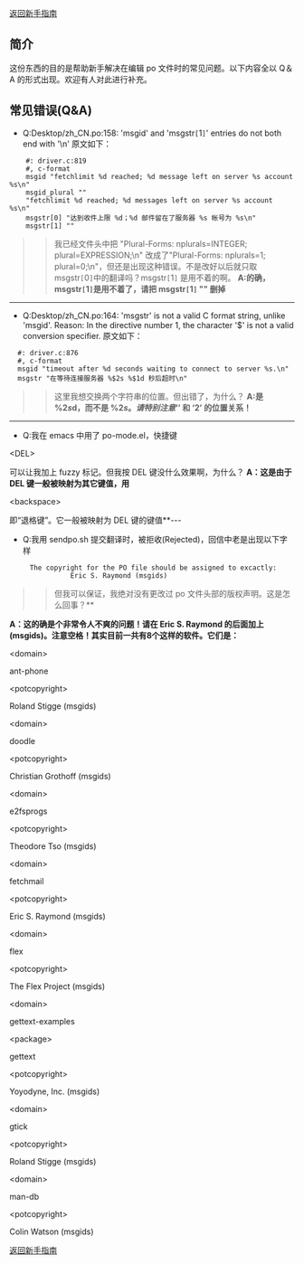 [返回新手指南](Newbie.md)
## 简介 ##
这份东西的目的是帮助新手解决在编辑 po 文件时的常见问题。以下内容全以 Q＆A 的形式出现。欢迎有人对此进行补充。
## 常见错误(Q&A) ##
  * Q:Desktop/zh\_CN.po:158: 'msgid' and 'msgstr`[`1`]`' entries do not both end with '\n'
原文如下：
```
    #: driver.c:819
    #, c-format
    msgid "fetchlimit %d reached; %d message left on server %s account %s\n"
    msgid_plural ""
    "fetchlimit %d reached; %d messages left on server %s account %s\n"
    msgstr[0] "达到收件上限 %d；%d 邮件留在了服务器 %s 帐号为 %s\n"
    msgstr[1] ""
```
> > 我已经文件头中把 "Plural-Forms: nplurals=INTEGER; plural=EXPRESSION;\n" 改成了"Plural-Forms: nplurals=1; plural=0;\n"，但还是出现这种错误。不是改好以后就只取 msgstr`[`0`]`中的翻译吗？msgstr`[`1`]` 是用不着的啊。
**A:的确，msgstr`[`1`]`是用不着了，请把 msgstr`[`1`]` "" 删掉**

---


  * Q:Desktop/zh\_CN.po:164: 'msgstr' is not a valid C format string, unlike 'msgid'. Reason: In the directive number 1, the character '$' is not a valid conversion specifier.
原文如下：
```
  #: driver.c:876
  #, c-format
  msgid "timeout after %d seconds waiting to connect to server %s.\n"
  msgstr "在等待连接服务器 %$2s %$1d 秒后超时\n"
```
> > 这里我想交换两个字符串的位置。但出错了，为什么？
**A:是 %2$s %1$d，而不是 %$2s。请特别注意 ‘$’ 和 ‘2’ 的位置关系！**


---

  * Q:我在 emacs 中用了 po-mode.el，快捷键

&lt;DEL&gt;

 可以让我加上 fuzzy 标记。但我按 DEL 键没什么效果啊，为什么？
**A：这是由于 DEL 键一般被映射为其它键值，用**

&lt;backspace&gt;

 即“退格键”。它一般被映射为 DEL 键的键值**---

  * Q:我用 sendpo.sh 提交翻译时，被拒收(Rejected)，回信中老是出现以下字样
```
     The copyright for the PO file should be assigned to excactly:
               Eric S. Raymond (msgids)
```
> > 但我可以保证，我绝对没有更改过 po 文件头部的版权声明。这是怎么回事？**

**A：这的确是个非常令人不爽的问题！请在 Eric S. Raymond 的后面加上 (msgids)。注意空格！其实目前一共有8个这样的软件。它们是：**


> 

&lt;domain&gt;

ant-phone
> > 

&lt;potcopyright&gt;

Roland Stigge (msgids)

> 

&lt;domain&gt;

doodle
> > 

&lt;potcopyright&gt;

Christian Grothoff (msgids)

> 

&lt;domain&gt;

e2fsprogs
> > 

&lt;potcopyright&gt;

Theodore Tso (msgids)

> 

&lt;domain&gt;

fetchmail
> > 

&lt;potcopyright&gt;

Eric S. Raymond (msgids)

> 

&lt;domain&gt;

flex
> > 

&lt;potcopyright&gt;

The Flex Project (msgids)

> 

&lt;domain&gt;

gettext-examples

&lt;package&gt;

gettext
> > 

&lt;potcopyright&gt;

Yoyodyne, Inc. (msgids)

> 

&lt;domain&gt;

gtick
> > 

&lt;potcopyright&gt;

Roland Stigge (msgids)

> 

&lt;domain&gt;

man-db
> > 

&lt;potcopyright&gt;

Colin Watson (msgids)

[返回新手指南](Newbie.md)